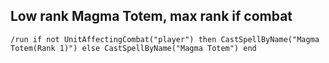 ## Low rank Magma Totem, max rank if combat
```
/run if not UnitAffectingCombat("player") then CastSpellByName("Magma Totem(Rank 1)") else CastSpellByName("Magma Totem") end
```
